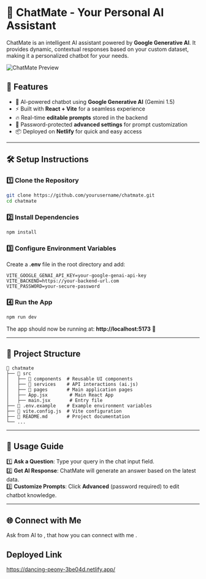 # 🚀 ChatMate - Your Personal AI Assistant

ChatMate is an intelligent AI assistant powered by **Google Generative AI**. It provides dynamic, contextual responses based on your custom dataset, making it a personalized chatbot for your needs.

![ChatMate Preview](https://github.com/user-attachments/assets/267c5706-dd73-41bf-96dc-57a343e9889a)


## 🌟 Features
- 🤖 AI-powered chatbot using **Google Generative AI** (Gemini 1.5)
- ⚡ Built with **React + Vite** for a seamless experience
- 🔥 Real-time **editable prompts** stored in the backend
- 🔑 Password-protected **advanced settings** for prompt customization
- 📦 Deployed on **Netlify** for quick and easy access

---
## 🛠️ Setup Instructions
### 1️⃣ Clone the Repository
```bash
git clone https://github.com/yourusername/chatmate.git
cd chatmate
```

### 2️⃣ Install Dependencies
```bash
npm install
```

### 3️⃣ Configure Environment Variables
Create a **.env** file in the root directory and add:
```env
VITE_GOOGLE_GENAI_API_KEY=your-google-genai-api-key
VITE_BACKEND=https://your-backend-url.com
VITE_PASSWORD=your-secure-password
```

### 4️⃣ Run the App
```bash
npm run dev
```
The app should now be running at: **http://localhost:5173** 🚀

---
## 📌 Project Structure
```
📂 chatmate
├── 📂 src
│   ├── 📂 components  # Reusable UI components
│   ├── 📂 services    # API interactions (ai.js)
│   ├── 📂 pages       # Main application pages
│   ├── App.jsx        # Main React App
│   ├── main.jsx       # Entry file
├── 📜 .env.example    # Example environment variables
├── 📜 vite.config.js  # Vite configuration
├── 📜 README.md       # Project documentation
└── ...
```

---
## 📝 Usage Guide
1️⃣ **Ask a Question**: Type your query in the chat input field.  
2️⃣ **Get AI Response**: ChatMate will generate an answer based on the latest data.  
3️⃣ **Customize Prompts**: Click **Advanced** (password required) to edit chatbot knowledge.  


---
## 🌐 Connect with Me

Ask from AI to , that how you can connect with me .

## Deployed Link

https://dancing-peony-3be04d.netlify.app/
